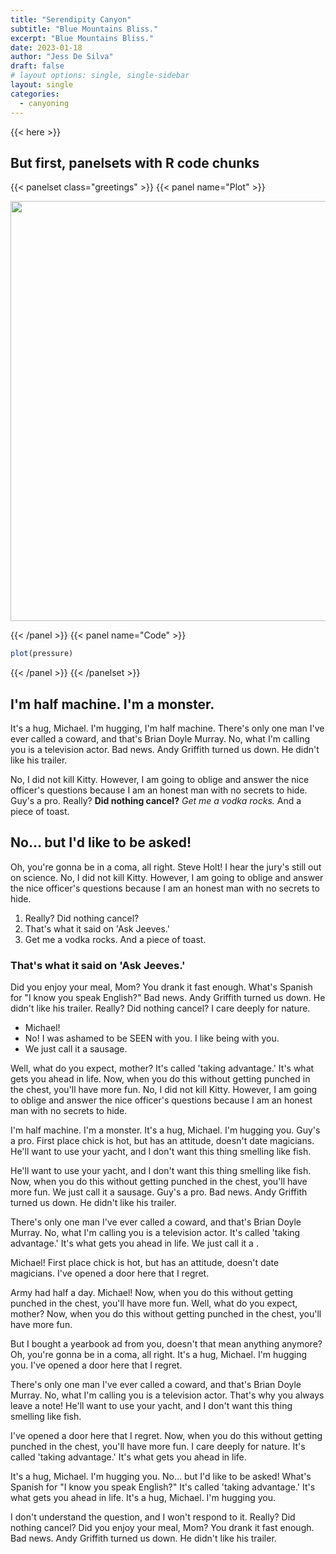 ```yaml
---
title: "Serendipity Canyon"
subtitle: "Blue Mountains Bliss."
excerpt: "Blue Mountains Bliss."
date: 2023-01-18
author: "Jess De Silva"
draft: false
# layout options: single, single-sidebar
layout: single
categories:
  - canyoning
---
```


{{< here >}}

## But first, panelsets with R code chunks

{{< panelset class="greetings" >}}
{{< panel name="Plot" >}}

<img src="{{< blogdown/postref >}}index_files/figure-html/plot-1.png" width="672" />

{{< /panel >}}
{{< panel name="Code" >}}


```r
plot(pressure)
```

{{< /panel >}}
{{< /panelset  >}}

## I'm half machine. I'm a monster.

It's a hug, Michael. I'm hugging, I'm half machine. There's only one man I've ever called a coward, and that's Brian Doyle Murray. No, what I'm calling you is a television actor. Bad news. Andy Griffith turned us down. He didn't like his trailer.

No, I did not kill Kitty. However, I am going to oblige and answer the nice officer's questions because I am an honest man with no secrets to hide. Guy's a pro. Really? __Did nothing cancel?__ *Get me a vodka rocks.* And a piece of toast.

## No… but I'd like to be asked!

Oh, you're gonna be in a coma, all right. Steve Holt! I hear the jury's still out on science. No, I did not kill Kitty. However, I am going to oblige and answer the nice officer's questions because I am an honest man with no secrets to hide.

1. Really? Did nothing cancel?
2. That's what it said on 'Ask Jeeves.'
3. Get me a vodka rocks. And a piece of toast.

### That's what it said on 'Ask Jeeves.'

Did you enjoy your meal, Mom? You drank it fast enough. What's Spanish for "I know you speak English?" Bad news. Andy Griffith turned us down. He didn't like his trailer. Really? Did nothing cancel? I care deeply for nature.

* Michael!
* No! I was ashamed to be SEEN with you. I like being with you.
* We just call it a sausage.

Well, what do you expect, mother? It's called 'taking advantage.' It's what gets you ahead in life. Now, when you do this without getting punched in the chest, you'll have more fun. No, I did not kill Kitty. However, I am going to oblige and answer the nice officer's questions because I am an honest man with no secrets to hide.

I'm half machine. I'm a monster. It's a hug, Michael. I'm hugging you. Guy's a pro. First place chick is hot, but has an attitude, doesn't date magicians. He'll want to use your yacht, and I don't want this thing smelling like fish.

He'll want to use your yacht, and I don't want this thing smelling like fish. Now, when you do this without getting punched in the chest, you'll have more fun. We just call it a sausage. Guy's a pro. Bad news. Andy Griffith turned us down. He didn't like his trailer.

There's only one man I've ever called a coward, and that's Brian Doyle Murray. No, what I'm calling you is a television actor. It's called 'taking advantage.' It's what gets you ahead in life. We just call it a .

Michael! First place chick is hot, but has an attitude, doesn't date magicians. I've opened a door here that I regret.

Army had half a day. Michael! Now, when you do this without getting punched in the chest, you'll have more fun. Well, what do you expect, mother? Now, when you do this without getting punched in the chest, you'll have more fun.

But I bought a yearbook ad from you, doesn't that mean anything anymore? Oh, you're gonna be in a coma, all right. It's a hug, Michael. I'm hugging you. I've opened a door here that I regret.

There's only one man I've ever called a coward, and that's Brian Doyle Murray. No, what I'm calling you is a television actor. That's why you always leave a note! He'll want to use your yacht, and I don't want this thing smelling like fish.

I've opened a door here that I regret. Now, when you do this without getting punched in the chest, you'll have more fun. I care deeply for nature. It's called 'taking advantage.' It's what gets you ahead in life.

It's a hug, Michael. I'm hugging you. No… but I'd like to be asked! What's Spanish for "I know you speak English?" It's called 'taking advantage.' It's what gets you ahead in life. It's a hug, Michael. I'm hugging you.

I don't understand the question, and I won't respond to it. Really? Did nothing cancel? Did you enjoy your meal, Mom? You drank it fast enough. Bad news. Andy Griffith turned us down. He didn't like his trailer.


